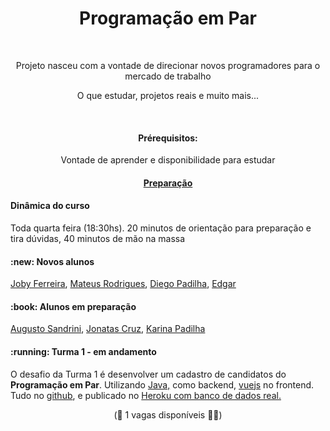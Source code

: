 <h1 align="center">Programação em Par</h1><br/>
<p align="center">Projeto nasceu com a vontade de direcionar novos programadores para o mercado de trabalho</p>
<p align="center">O que estudar, projetos reais e muito mais...</p>

<br/><h4  align="center">
  Prérequisitos:
</h4>

<p  align="center">
  Vontade de aprender e disponibilidade para estudar
</p>

<h4  align="center">
	<a href='https://github.com/programacaoempar/documentacao/wiki/Prepara%C3%A7%C3%A3o'>Preparação</a></h4>
<h4> 
	Dinâmica do curso
</h4>
<p>
	Toda quarta feira (18:30hs). 20 minutos de orientação para preparação e tira dúvidas, 40 minutos de mão na massa
</p>

<h4> 
	:new: Novos alunos 
</h4>
<p>
	<a href='https://github.com/Jobyhumberto'>Joby Ferreira</a>, <a href='https://github.com/MateuzRodrigues'>Mateus Rodrigues</a>, <a href='https://github.com/padilhaDiego'>Diego Padilha</a>, <a href='https://github.com/Eudgar'>Edgar</a>
</p>

<h4> 
	:book: Alunos em preparação
</h4>
<p>
	<a href='https://github.com/AugustoSandrini'>Augusto Sandrini</a>, <a href='https://github.com/JonatasRodriguescruz'>Jonatas Cruz</a>, <a href='https://github.com/KarinaPadilha2512'>Karina Padilha</a>
</p>

<h4> 
	:running: Turma 1 - em andamento
</h4>
<p>
	O desafio da Turma 1 é desenvolver um cadastro de candidatos do <b>Programação em Par</b>. Utilizando <a href='https://www.java.com/pt-BR/'>Java,</a> como backend, <a href='https://vuejs.org/'>vuejs</a> no frontend. Tudo no <a href='https://github.com/programacaoempar/cadastro'>github</a>, e publicado no <a href='https://www.heroku.com/'>Heroku com banco de dados real.</a>
</p>

<p align="center">
  (🙋 1 vagas disponíveis 🙋‍♀️)  
</p>
